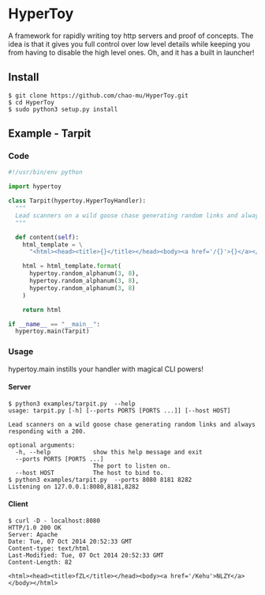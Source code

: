 HyperToy
========

A framework for rapidly writing toy http servers and proof of concepts. The idea is that it gives
you full control over low level details while keeping you from having to disable the high level ones. Oh, and it has a built in launcher!

Install
-------

```
$ git clone https://github.com/chao-mu/HyperToy.git
$ cd HyperToy
$ sudo python3 setup.py install 
```

Example - Tarpit
----------------

### Code

```python
#!/usr/bin/env python

import hypertoy

class Tarpit(hypertoy.HyperToyHandler):
  """
  Lead scanners on a wild goose chase generating random links and always responding with a 200.
  """

  def content(self):
    html_template = \
      "<html><head><title>{}</title></head><body><a href='/{}'>{}</a></body></html>\n"

    html = html_template.format(
      hypertoy.random_alphanum(3, 8),
      hypertoy.random_alphanum(3, 8),
      hypertoy.random_alphanum(3, 8)
    )

    return html

if __name__ == "__main__":
  hypertoy.main(Tarpit)
```

### Usage

hypertoy.main instills your handler with magical CLI powers!

#### Server

```
$ python3 examples/tarpit.py  --help
usage: tarpit.py [-h] [--ports PORTS [PORTS ...]] [--host HOST]

Lead scanners on a wild goose chase generating random links and always
responding with a 200.

optional arguments:
  -h, --help            show this help message and exit
  --ports PORTS [PORTS ...]
                        The port to listen on.
  --host HOST           The host to bind to.
$ python3 examples/tarpit.py  --ports 8080 8181 8282
Listening on 127.0.0.1:8080,8181,8282
```

#### Client

```
$ curl -D - localhost:8080
HTTP/1.0 200 OK
Server: Apache
Date: Tue, 07 Oct 2014 20:52:33 GMT
Content-type: text/html
Last-Modified: Tue, 07 Oct 2014 20:52:33 GMT
Content-Length: 82

<html><head><title>fZL</title></head><body><a href='/Kehu'>NLZY</a></body></html>
```
